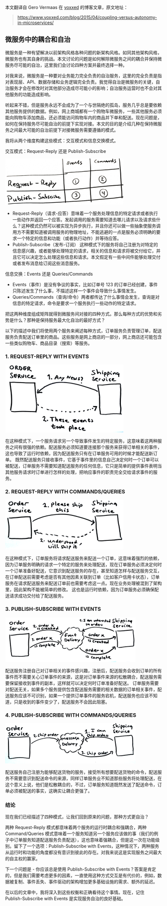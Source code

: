 本文翻译自 Gero Vermaas 在 [voxxed](www.voxxed.com) 的博客文章，原文地址：
> https://www.voxxed.com/blog/2015/04/coupling-versus-autonomy-in-microservices/

## 微服务中的耦合和自治

微服务是一种有望解决以前架构风格各种问题的新架构风格。如同其他架构风格，微服务也有其自身的挑战。本文讨论的问题是如何解除微服务之间的耦合并保持微服务尽可能的自治，这里我们会讨论四种方案并最终选择一种。

对我来说，微服务是一种要对业务能力完全负责的自治服务，这里的完全负责是指对表现层、API、数据存储和业务逻辑完全负责。我觉得自治是微服务的关键，自治服务才会在修改时对其他部分造成尽可能小的影响；自治服务运营时也不会对其他服务的功能造成影响。

听起来不错，但是服务永远不会成为了一个与世隔绝的孤岛，服务几乎总是要依赖其他服务提供的数据。例如，网上商城都有一个购物车微服务，一些其他服务必须能向购物车添加商品，还必须能访问购物车内的商品并下单和配送。现在问题是，如何在保持服务尽可能自治的前提下实现对接。本文的目的是介绍几种在保持微服务之间最大可能的自治前提下对接微服务需要遵循的模式。

我将从两个维度构建这些模式：交互模式和信息交换模式。

交互模式：Request-Reply 还是 Publish-Subscribe

![Request-Reply vs. Publish-Subscribe](https://github.com/hotjk/translation/blob/master/microservices/cva/rr-ps-e1426428195917.png?raw=true)

- Request-Reply（请求-应答）意味着一个服务处理信息的特定请求或者执行一些动作并返回一个应答。发起调用的服务需要知道去哪儿请求以及请求些什么？这种模式仍然可以被实现为异步执行，并且你还可以做一些抽象使服务调用方不需要知道被调用服务的物理地址，不能逃避的一点是服务必须明确的要求一个特定的信息和功能（或者执行动作）并等待应答。
- Publish-Subscribe（发布-订阅） 这种模式下的服务将自己注册为对特定的信息感兴趣，或者能够处理特定的请求，相关的信息和请求将被交付给它，并且它可以决定怎么处理这些信息和请求。本文假定有一些中间件能够处理交付或者发布消息给订阅这些消息服务。

信息交换：Events 还是 Queries/Commands

- Events（事件）是没有争议的事实，比如订单号 123 的订单已经创建，事件只陈述发生了什么事，不描述这样一个事件会导致什么事情发生。
- Queries/Commands（查询/命令）两者都传达了什么事情会发生，查询是对信息的特定请求，命令是要求一个服务执行一些动作的特定请求。

把这两种维度组成矩阵就得到微服务间对接的四种方式。那么每种方式的优势和劣势是什么？那种是保持服务最大化自治的最好方式？

以下的描述中我们将使用两个服务来阐述每种方式，订单服务负责管理订单，配送服务负责配送订单里的商品。这些服务是网上商店的一部分，网上商店还可能包含一些类似购物车、商品目录（搜索）等服务。

### 1. REQUEST-REPLY WITH EVENTS
![REQUEST-REPLY WITH EVENTS](https://github.com/hotjk/translation/blob/master/microservices/cva/rre1.png?raw=true)

在这种模式下，一个服务请求另一个导致事件发生的特定服务，这意味着这两种服务之间有很强的依赖。配送服务必须知道要连接那个服务来获得订单相关的事件，这也导致了运行时依赖，因为配送服务只有在订单服务可用的时候才能配送新订单。
既然配送服务只接收事件，它基于事件里的信息自己决定何时一个订单可以被配送，订单服务不需要知道配送服务的任何信息，它只是简单的提供事件表明当其他服务请求时订单进行怎样的处理，把响应事件的职责完全交给请求事件的服务。

### 2. REQUEST-REPLY WITH COMMANDS/QUERIES
![REQUEST-REPLY WITH COMMANDS/QUERIES](https://github.com/hotjk/translation/blob/master/microservices/cva/rrc.png?raw=true)

在这种模式下，订单服务将请求配送服务来配送一个订单，这意味着强烈的依赖，因为订单服务明确的请求一个特定的服务来处理配送，现在订单服务必须决定何时一个订单准备好配送，它意识到配送服务的存在，甚至知道怎样与配送服务交互，在订单配送前需要考虑是否有其他因素关联到订单（比如客户信用卡状态），订单服务在请求配送服务来配送订单前也需要考虑这一点。现在业务处理被混到了架构里，因此架构不能被简单的修改。
这也是运行时依赖，因为订单服务必须确保配送请求成功交付给了配送服务。

### 3. PUBLISH-SUBSCRIBE WITH EVENTS
![PUBLISH-SUBSCRIBE WITH EVENTS](https://github.com/hotjk/translation/blob/master/microservices/cva/pse1.png?raw=true)

配送服务注册自己对订单相关的事件感兴趣，注册后，配送服务会收到订单的所有事件而不需要关心订单事件的来源，这是对订单事件来源的松散耦合，配送服务需要保留接收到事件的副本，这样就可以决定何时订单准备好配送。
订单服务需要对配送无关，如果多个服务提供包含配送服务需要的相关数据的订单相关事件，配送服务应该不可识别，如果一个提供订单事件的服务宕机，配送服务也应该不知道，只是收到的事件变少了，配送服务不会因此阻塞。


### 4. PUBLISH-SUBSCRIBE WITH COMMANDS/QUERIES

![PUBLISH-SUBSCRIBE WITH COMMANDS/QUERIES](https://github.com/hotjk/translation/blob/master/microservices/cva/psc.png?raw=true)

配送服务自己注册为能够配送货物的服务，接受所有想要配送货物的命令，配送服务不需要意识到配送命令的来源，同样订单服务业不知道那些服务将处理配送，在这个意义上说，他们是松散耦合的，不过，订单服务知道既然发送了配送命令，订单必须被配送的事实，这确实让耦合更强了。

### 结论
现在我们已经描述了四种模式，让我们回到原来的问题，那种方式更自治？

两种 Request-Reply 模式都意味着两个服务的运行时耦合和强耦合，两种 Command/Queries 模式意味着一个服务知道另一个服务应该做的事（我们的例子中订单服务知道配送服务负责配送），这也意味着强耦合，但是这一次在功能级别。留下了一个选项：Publish-Subscribe with Events，这种情况下，两种服务从运行时和功能的角度都没有意识到彼此的存在。对我来说这是实现服务之间最大的自主权的赢家。

下一个问题是 - 你应该总是使用 Publish-Subscribe with Events？答案是肯定的，但是我们需要考虑更多的因素，一直使用这种方式交互是有代价的，例如，数据被复制、事件丢失、事件驱动的架构增加更多基础设施的需求、额外的延迟。

在以后的文章中，我将深入到这些权衡和正确看待这个事情。现在，记住 Publish-Subscribe with Events 是实现服务自治的良好基础。
